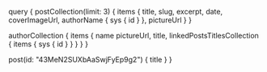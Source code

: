 query {
  postCollection(limit: 3) {
    items {
      title,
      slug,
      excerpt,
      date,
      coverImageUrl,
      authorName {
        sys {
          id
        }
      },
      pictureUrl
    }
  }
  
  authorCollection {
    items {
      name
      pictureUrl,
      title,
      linkedPostsTitlesCollection {
        items {
          sys {
            id
          }
        }
      }
    }
  }
  
  post(id: "43MeN2SUXbAaSwjFyEp9g2") {
    title
  }
}